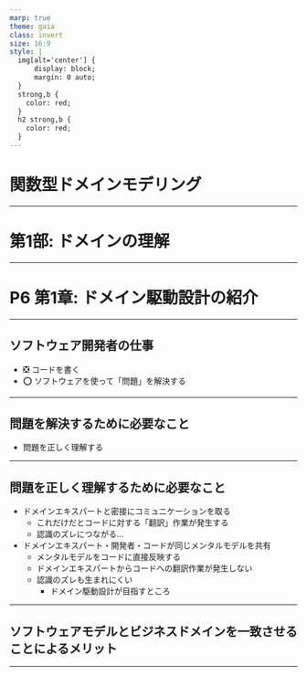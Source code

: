 ```yaml
---
marp: true
theme: gaia
class: invert
size: 16:9
style: |
  img[alt='center'] {
      display: block;
      margin: 0 auto;
  }
  strong,b {
    color: red;
  }
  h2 strong,b {
    color: red;
  }
---
```


<!--
_class:
  - lead
  - invert
_footer: ""
-->

# 関数型ドメインモデリング

---

<!--
_class:
  - lead
  - invert
_footer: ""
-->

# 第1部: ドメインの理解

---

<!--
_class:
  - lead
  - invert
_footer: ""
-->

# P6 第1章: ドメイン駆動設計の紹介

---

## ソフトウェア開発者の仕事

- ❎ コードを書く
- ⭕️ ソフトウェアを使って「問題」を解決する

---

## 問題を解決するために必要なこと

- 問題を正しく理解する

---

## 問題を正しく理解するために必要なこと

- ドメインエキスパートと密接にコミュニケーションを取る
  - これだけだとコードに対する「翻訳」作業が発生する
  - 認識のズレにつながる...
- ドメインエキスパート・開発者・コードが同じメンタルモデルを共有
  - メンタルモデルをコードに直接反映する
  - ドメインエキスパートからコードへの翻訳作業が発生しない
  - 認識のズレも生まれにくい
    - ドメイン駆動設計が目指すところ

---

## ソフトウェアモデルとビジネスドメインを一致させることによるメリット

---

<!--
backgroundColor: black
footer: ""
-->
